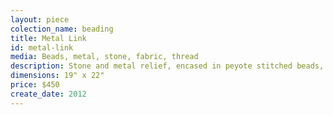 ```yaml
---
layout: piece
colection_name: beading
title: Metal Link
id: metal-link
media: Beads, metal, stone, fabric, thread
description: Stone and metal relief, encased in peyote stitched beads, quilted fabric matted in glassed maple frame 2 inches in depth.
dimensions: 19" x 22"
price: $450
create_date: 2012
---
```

